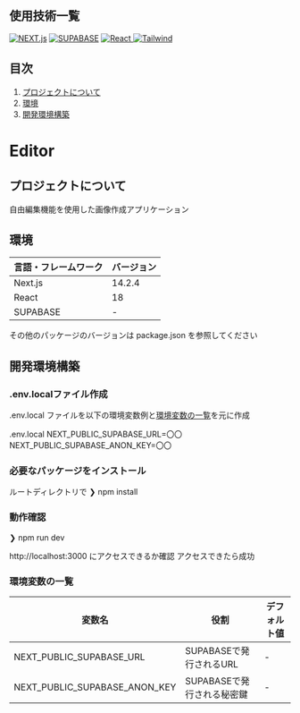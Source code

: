 ## 使用技術一覧

[![NEXT.js](https://img.shields.io/badge/NEXT-black?style=for-the-badge&logo=NEXT.js)](https://nextjs.org/) [![SUPABASE](https://img.shields.io/badge/SUPABASE-black?style=for-the-badge&logo=SUPABASE)](https://supabase.com/) [![React](https://img.shields.io/badge/React-20232A?style=for-the-badge&logo=REACT) ](https://ja.react.dev/)[![Tailwind](https://img.shields.io/badge/Tailwindcss-black?style=for-the-badge&logo=Tailwindcss)](https://tailwindcss.com/)
## 目次

1. [プロジェクトについて](#プロジェクトについて)
2. [環境](#環境)
3. [開発環境構築](#開発環境構築)

# Editor

<!-- プロジェクトについて -->

## プロジェクトについて

自由編集機能を使用した画像作成アプリケーション

## 環境

<!-- 言語、フレームワーク、ミドルウェア、インフラの一覧とバージョンを記載 -->

| 言語・フレームワーク  | バージョン |
| --------------------- | ---------- |
| Next.js                | 14.2.4     |
| React                | 18      |
| SUPABASE | -     |


その他のパッケージのバージョンは package.json を参照してください



## 開発環境構築

<!-- コンテナの作成方法、パッケージのインストール方法など、開発環境構築に必要な情報を記載 -->

### .env.localファイル作成

.env.local ファイルを以下の環境変数例と[環境変数の一覧](#環境変数の一覧)を元に作成

.env.local
NEXT_PUBLIC_SUPABASE_URL=〇〇
NEXT_PUBLIC_SUPABASE_ANON_KEY=〇〇

### 必要なパッケージをインストール
ルートディレクトリで
❯ npm install

### 動作確認
❯ npm run dev

http://localhost:3000 にアクセスできるか確認
アクセスできたら成功


### 環境変数の一覧

| 変数名                 | 役割                                      | デフォルト値|
| ---------------------- | ----------------------------------------- | ----------------------------------|
| NEXT_PUBLIC_SUPABASE_URL    | SUPABASEで発行されるURL | - |
| NEXT_PUBLIC_SUPABASE_ANON_KEY         | SUPABASEで発行される秘密鍵   | - |
